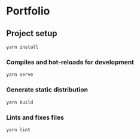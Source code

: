 # Portfolio

## Project setup
```
yarn install
```

### Compiles and hot-reloads for development
```
yarn serve
```

### Generate static distribution
```
yarn build
```

### Lints and fixes files
```
yarn lint
```